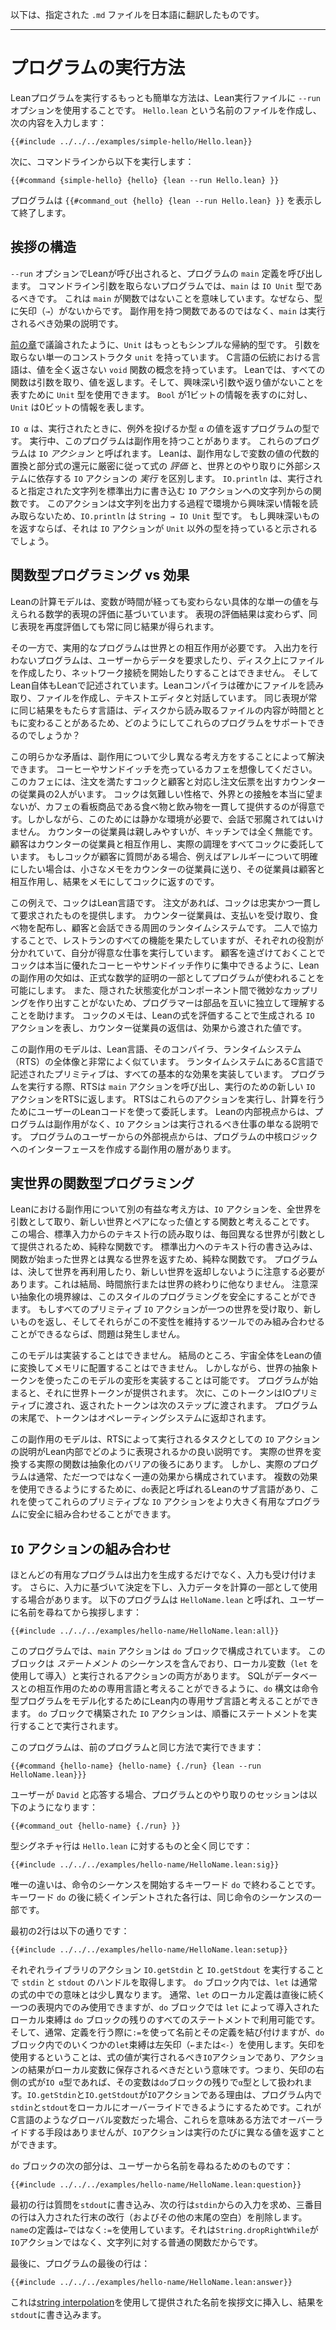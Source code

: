 以下は、指定された `.md` ファイルを日本語に翻訳したものです。

---

# プログラムの実行方法

Leanプログラムを実行するもっとも簡単な方法は、Lean実行ファイルに `--run` オプションを使用することです。
`Hello.lean` という名前のファイルを作成し、次の内容を入力します：
```lean
{{#include ../../../examples/simple-hello/Hello.lean}}
```
次に、コマンドラインから以下を実行します：
```
{{#command {simple-hello} {hello} {lean --run Hello.lean} }}
```
プログラムは `{{#command_out {hello} {lean --run Hello.lean} }}` を表示して終了します。

## 挨拶の構造

`--run` オプションでLeanが呼び出されると、プログラムの `main` 定義を呼び出します。
コマンドライン引数を取らないプログラムでは、`main` は `IO Unit` 型であるべきです。
これは `main` が関数ではないことを意味しています。なぜなら、型に矢印（`→`）がないからです。
副作用を持つ関数であるのではなく、`main` は実行されるべき効果の説明です。

[前の章](../getting-to-know/polymorphism.md)で議論されたように、`Unit` はもっともシンプルな帰納的型です。
引数を取らない単一のコンストラクタ `unit` を持っています。
C言語の伝統における言語は、値を全く返さない `void` 関数の概念を持っています。
Leanでは、すべての関数は引数を取り、値を返します。そして、興味深い引数や返り値がないことを表すために `Unit` 型を使用できます。
`Bool` が1ビットの情報を表すのに対し、`Unit` は0ビットの情報を表します。

`IO α` は、実行されたときに、例外を投げるか型 `α` の値を返すプログラムの型です。
実行中、このプログラムは副作用を持つことがあります。
これらのプログラムは `IO` _アクション_ と呼ばれます。
Leanは、副作用なしで変数の値の代数的置換と部分式の還元に厳密に従って式の _評価_ と、世界とのやり取りに外部システムに依存する `IO` アクションの _実行_ を区別します。
`IO.println` は、実行されると指定された文字列を標準出力に書き込む `IO` アクションへの文字列からの関数です。
このアクションは文字列を出力する過程で環境から興味深い情報を読み取らないため、`IO.println` は `String → IO Unit` 型です。
もし興味深いものを返すならば、それは `IO` アクションが `Unit` 以外の型を持っていると示されるでしょう。

## 関数型プログラミング vs 効果

Leanの計算モデルは、変数が時間が経っても変わらない具体的な単一の値を与えられる数学的表現の評価に基づいています。
表現の評価結果は変わらず、同じ表現を再度評価しても常に同じ結果が得られます。

その一方で、実用的なプログラムは世界との相互作用が必要です。
入出力を行わないプログラムは、ユーザーからデータを要求したり、ディスク上にファイルを作成したり、ネットワーク接続を開始したりすることはできません。
そしてLean自体もLeanで記述されています。Leanコンパイラは確かにファイルを読み取り、ファイルを作成し、テキストエディタと対話しています。
同じ表現が常に同じ結果をもたらす言語は、ディスクから読み取るファイルの内容が時間とともに変わることがあるため、どのようにしてこれらのプログラムをサポートできるのでしょうか？

この明らかな矛盾は、副作用について少し異なる考え方をすることによって解決できます。
コーヒーやサンドイッチを売っているカフェを想像してください。
このカフェには、注文を満たすコックと顧客と対応し注文伝票を出すカウンターの従業員の2人がいます。
コックは気難しい性格で、外界との接触を本当に望まないが、カフェの看板商品である食べ物と飲み物を一貫して提供するのが得意です。しかしながら、このためには静かな環境が必要で、会話で邪魔されてはいけません。
カウンターの従業員は親しみやすいが、キッチンでは全く無能です。
顧客はカウンターの従業員と相互作用し、実際の調理をすべてコックに委託しています。
もしコックが顧客に質問がある場合、例えばアレルギーについて明確にしたい場合は、小さなメモをカウンターの従業員に送り、その従業員は顧客と相互作用し、結果をメモにしてコックに返すのです。

この例えで、コックはLean言語です。
注文があれば、コックは忠実かつ一貫して要求されたものを提供します。
カウンター従業員は、支払いを受け取り、食べ物を配布し、顧客と会話できる周囲のランタイムシステムです。
二人で協力することで、レストランのすべての機能を果たしていますが、それぞれの役割が分かれていて、自分が得意な仕事を実行しています。
顧客を遠ざけておくことでコックは本当に優れたコーヒーやサンドイッチ作りに集中できるように、Leanの副作用の欠如は、正式な数学的証明の一部としてプログラムが使われることを可能にします。
また、隠された状態変化がコンポーネント間で微妙なカップリングを作り出すことがないため、プログラマーは部品を互いに独立して理解することを助けます。
コックのメモは、Leanの式を評価することで生成される `IO` アクションを表し、カウンター従業員の返信は、効果から渡された値です。

この副作用のモデルは、Lean言語、そのコンパイラ、ランタイムシステム（RTS）の全体像と非常によく似ています。
ランタイムシステムにあるC言語で記述されたプリミティブは、すべての基本的な効果を実装しています。
プログラムを実行する際、RTSは `main` アクションを呼び出し、実行のための新しい `IO` アクションをRTSに返します。
RTSはこれらのアクションを実行し、計算を行うためにユーザーのLeanコードを使って委託します。
Leanの内部視点からは、プログラムは副作用がなく、`IO` アクションは実行されるべき仕事の単なる説明です。
プログラムのユーザーからの外部視点からは、プログラムの中核ロジックへのインターフェースを作成する副作用の層があります。

## 実世界の関数型プログラミング

Leanにおける副作用について別の有益な考え方は、`IO` アクションを、全世界を引数として取り、新しい世界とペアになった値とする関数と考えることです。
この場合、標準入力からのテキスト行の読み取りは、毎回異なる世界が引数として提供されるため、純粋な関数です。
標準出力へのテキスト行の書き込みは、関数が始まった世界とは異なる世界を返すため、純粋な関数です。
プログラムは、決して世界を再利用したり、新しい世界を返却しないように注意する必要があります。これは結局、時間旅行または世界の終わりに他なりません。
注意深い抽象化の境界線は、このスタイルのプログラミングを安全にすることができます。
もしすべてのプリミティブ `IO` アクションが一つの世界を受け取り、新しいものを返し、そしてそれらがこの不変性を維持するツールでのみ組み合わせることができるならば、問題は発生しません。

このモデルは実装することはできません。
結局のところ、宇宙全体をLeanの値に変換してメモリに配置することはできません。
しかしながら、世界の抽象トークンを使ったこのモデルの変形を実装することは可能です。
プログラムが始まると、それに世界トークンが提供されます。
次に、このトークンはIOプリミティブに渡され、返されたトークンは次のステップに渡されます。
プログラムの末尾で、トークンはオペレーティングシステムに返却されます。

この副作用のモデルは、RTSによって実行されるタスクとしての `IO` アクションの説明がLean内部でどのように表現されるかの良い説明です。
実際の世界を変換する実際の関数は抽象化のバリアの後ろにあります。
しかし、実際のプログラムは通常、ただ一つではなく一連の効果から構成されています。
複数の効果を使用できるようにするために、`do`表記と呼ばれるLeanのサブ言語があり、これを使ってこれらのプリミティブな `IO` アクションをより大きく有用なプログラムに安全に組み合わせることができます。

## `IO` アクションの組み合わせ

ほとんどの有用なプログラムは出力を生成するだけでなく、入力も受け付けます。
さらに、入力に基づいて決定を下し、入力データを計算の一部として使用する場合があります。
以下のプログラムは `HelloName.lean` と呼ばれ、ユーザーに名前を尋ねてから挨拶します：
```lean
{{#include ../../../examples/hello-name/HelloName.lean:all}}
```

このプログラムでは、`main` アクションは `do` ブロックで構成されています。
このブロックは _ステートメント_ のシーケンスを含んでおり、ローカル変数（`let` を使用して導入）と実行されるアクションの両方があります。
SQLがデータベースとの相互作用のための専用言語と考えることができるように、`do` 構文は命令型プログラムをモデル化するためにLean内の専用サブ言語と考えることができます。
`do` ブロックで構築された `IO` アクションは、順番にステートメントを実行することで実行されます。

このプログラムは、前のプログラムと同じ方法で実行できます：
```
{{#command {hello-name} {hello-name} {./run} {lean --run HelloName.lean}}}
```
ユーザーが `David` と応答する場合、プログラムとのやり取りのセッションは以下のようになります：
```
{{#command_out {hello-name} {./run} }}
```

型シグネチャ行は `Hello.lean` に対するものと全く同じです：
```lean
{{#include ../../../examples/hello-name/HelloName.lean:sig}}
```
唯一の違いは、命令のシーケンスを開始するキーワード `do` で終わることです。
キーワード `do` の後に続くインデントされた各行は、同じ命令のシーケンスの一部です。

最初の2行は以下の通りです：
```lean
{{#include ../../../examples/hello-name/HelloName.lean:setup}}
```
それぞれライブラリのアクション `IO.getStdin` と `IO.getStdout` を実行することで `stdin` と `stdout` のハンドルを取得します。
`do` ブロック内では、`let` は通常の式の中での意味とは少し異なります。
通常、`let` のローカル定義は直後に続く一つの表現内でのみ使用できますが、`do` ブロックでは `let` によって導入されたローカル束縛は `do` ブロックの残りのすべてのステートメントで利用可能です。そして、通常、定義を行う際に`:=`を使って名前とその定義を結び付けますが、`do`ブロック内でのいくつかの`let`束縛は左矢印（`←`または`<-`）を使用します。矢印を使用するということは、式の値が実行されるべき`IO`アクションであり、アクションの結果がローカル変数に保存されるべきだという意味です。つまり、矢印の右側の式が`IO α`型であれば、その変数は`do`ブロックの残りで`α`型として扱われます。`IO.getStdin`と`IO.getStdout`が`IO`アクションである理由は、プログラム内で`stdin`と`stdout`をローカルにオーバーライドできるようにするためです。これがC言語のようなグローバル変数だった場合、これらを意味ある方法でオーバーライドする手段はありませんが、`IO`アクションは実行のたびに異なる値を返すことができます。

`do` ブロックの次の部分は、ユーザーから名前を尋ねるためのものです：
```lean
{{#include ../../../examples/hello-name/HelloName.lean:question}}
```
最初の行は質問を`stdout`に書き込み、次の行は`stdin`からの入力を求め、三番目の行は入力された行末の改行（およびその他の末尾の空白）を削除します。
`name`の定義は`←`ではなく`:=`を使用しています。それは`String.dropRightWhile`が`IO`アクションではなく、文字列に対する普通の関数だからです。

最後に、プログラムの最後の行は：
```
{{#include ../../../examples/hello-name/HelloName.lean:answer}}
```
これは[string interpolation](../getting-to-know/conveniences.md#string-interpolation)を使用して提供された名前を挨拶文に挿入し、結果を`stdout`に書き込みます。